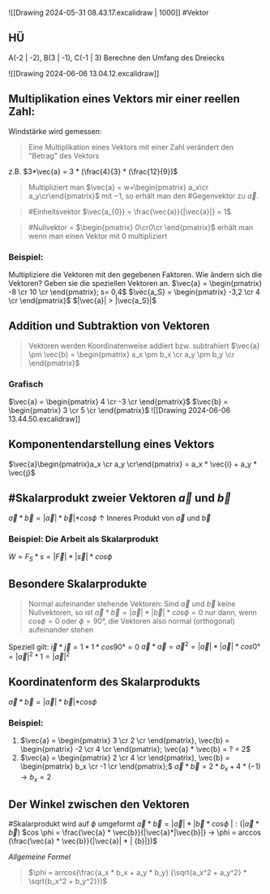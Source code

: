 ![[Drawing 2024-05-31 08.43.17.excalidraw | 1000]]
#Vektor
## HÜ
A(-2 | -2), B(3 | -1), C(-1 | 3) Berechne den Umfang des Dreiecks

![[Drawing 2024-06-06 13.04.12.excalidraw]]

## Multiplikation eines Vektors mir einer reellen Zahl:

Windstärke wird gemessen:
>Eine Multiplikation eines Vektors mit einer Zahl verändert den "Betrag" des Vektors


z.B. $3*\vec{a} = 3 * (\frac{4}{3} * (\frac{12}{9})$

>Multipliziert man $\vec{a} = w=\begin{pmatrix} a_x\cr a_y\cr\end{pmatrix}$ mit $-1$, so erhält man den  #Gegenvektor zu $\vec{a}$.

> #Einheitsvektor $\vec{a_{0}} = \frac{\vec{a}}{|\vec{a}|} = 1$

> #Nullvektor = $\begin{pmatrix} 0\cr0\cr \end{pmatrix}$ erhält man wenn man einen Vektor mit $0$ multipliziert

### Beispiel:
Multipliziere die Vektoren mit den gegebenen Faktoren. Wie ändern sich die Vektoren? Geben sie die speziellen Vektoren an.
$\vec{a} = \begin{pmatrix} -8 \cr 10 \cr \end{pmatrix}; s= 0,4$    $\vec{a_S} = \begin{pmatrix} -3,2 \cr 4 \cr \end{pmatrix}$    $|\vec{a}| > |\vec{a_S}|$

## Addition und Subtraktion von Vektoren

>Vektoren werden Koordinatenweise addiert bzw. subtrahiert
> $\vec{a} \pm \vec{b} = \begin{pmatrix} a_x \pm b_x \cr a_y \pm b_y \cr \end{pmatrix}$

### Grafisch
$\vec{a} = \begin{pmatrix} 4 \cr -3 \cr \end{pmatrix}$
$\vec{b} = \begin{pmatrix} 3 \cr 5 \cr \end{pmatrix}$
![[Drawing 2024-06-06 13.44.50.excalidraw]]

## Komponentendarstellung eines Vektors
$\vec{a}\begin{pmatrix}a_x \cr a_y \cr\end{pmatrix} = a_x * \vec{i} + a_y * \vec{j}$
##  #Skalarprodukt zweier Vektoren $\vec{a}$ und $\vec{b}$
$\vec{a} * \vec{b} = |\vec{a}| * \vec{b}| * cos\phi$
↑ Inneres Produkt von $\vec{a}$ und $\vec{b}$

### Beispiel: Die Arbeit als Skalarprodukt
$W = F_S * s = |\vec{F}| * |\vec{s}| * cos\phi$

## Besondere Skalarprodukte

> Normal aufeinander stehende Vektoren:
> Sind $\vec{a}$ und $\vec{b}$ keine Nullvektoren, so ist $\vec{a} * \vec{b} = |\vec{a}| * |\vec{b}| * cos \phi = 0$
> nur dann, wenn $cos \phi = 0$ oder $\phi = 90°$, die Vektoren also normal (orthogonal) aufeinander stehen

Speziell gilt: $\vec{i} * \vec{j} = 1 * 1 * cos90° = 0$
$\vec{a} * \vec{a} = \vec{a}^2 = |\vec{a}| * |\vec{a}| * cos 0° = |\vec{a}|^2 * 1 = |\vec{a}|^2$

## Koordinatenform des Skalarprodukts
$\vec{a} * \vec{b} = |\vec{a}| * \vec{b}| * cos\phi$

### Beispiel:
1) $\vec{a} = \begin{pmatrix} 3 \cr 2 \cr \end{pmatrix}, \vec{b} = \begin{pmatrix} -2 \cr 4 \cr \end{pmatrix}; \vec{a} * \vec{b} = ? = 2$
2)  $\vec{a} = \begin{pmatrix} 2 \cr 4 \cr \end{pmatrix}, \vec{b} = \begin{pmatrix} b_x \cr -1 \cr \end{pmatrix};$            $\vec{a} * \vec{b} = 2 * b_x + 4*(-1) → b_x = 2$

## Der Winkel zwischen den Vektoren

#Skalarprodukt wird auf $\phi$ umgeformt
$\vec{a} * \vec{b} = |\vec{a}| * |\vec{b}* cos \phi$    $| : (|\vec{a} * \vec{b})$
$cos \phi = \frac{\vec{a} * \vec{b}}{|\vec{a}*|\vec{b}|} → \phi = arccos (\frac{\vec{a} * \vec{b}}{|\vec{a}| * | {b}|})$

_Allgemeine Formel_
>$\phi = arrcos(\frac{a_x * b_x + a_y * b_y} {\sqrt{a_x^2 + a_y^2} * \sqrt{b_x^2 + b_y^2}})$
